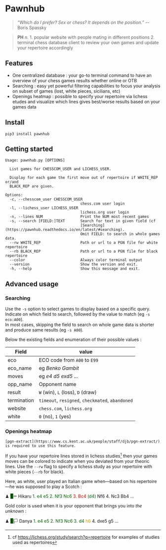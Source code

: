 # Pawnhub

> _“Which do I prefer? Sex or chess? It depends on the position.”_ -- Boris Spassky

> **PH** *n.* 1. popular website with people mating in different positions 2. terminal chess database client to review your own games and update your repertoire accordingly

## Features

- One centralized database : your go-to terminal command to have an overview of your chess games results whether online or OTB
- Searching : easy yet powerful filtering capabilities to focus your analysis on subset of games (lost, white pieces, sicilians, etc)
- Openings heatmap : possible to specify your repertoire via lichess etudes and visualize which lines gives best/worse results based on your games data

## Install

`pip3 install pawnhub`


## Getting started

```text
Usage: pawnhub.py [OPTIONS]

  List games for CHESSCOM_USER and LICHESS_USER.

  Display for each game the first move out of repertoire if WHITE_REP or/and
  BLACK_REP are given.

Options:
  -c, --chesscom_user CHESSCOM_USER
                                  chess.com user login
  -l, --lichess_user LICHESS_USER
                                  lichess.org user login
  -n, --lines NUM                 Print the NUM most recent games
  -s, --search [FIELD:]TEXT       Search for text in given field (cf
                                  [Searching](https://pawnhub.readthedocs.io/en/latest/#searching).
                                  Omit FIELD: to search in whole games data.
  --rw WHITE_REP                  Path or url to a PGN file for white repertoire
  --rb BLACK_REP                  Path or url to a PGN file for black repertoire
  --color                         Always color terminal output
  --version                       Show the version and exit.
  -h, --help                      Show this message and exit.
```

## Advanced usage

### Searching

Use the `-s` option to select games to display based on a specific query.
Indicate on which field to search, followed by the value to match (eg `-s eco:A00`).  
In most cases, skipping the field to search on whole game data is shorter and produce same results (eg `-s A00`).

Below the existing fields and enumeration of their possible values :

| Field       | value                                              |
| ---         | ---                                                |
| eco         | ECO code from `A00` to `E99`                       |
| eco_name    | eg _Benko Gambit_                                  |
| moves       | eg _e4 d5 exd5_ ...                                |
| opp_name    | Opponent name                                      |
| result      | `W` (win), `L` (loss), `D` (draw)                  |
| termination | `timeout`, `resigned`, `checkmated`, `abandoned`   |
| website     | `chess.com`, `lichess.org`                         |
| white       | `0` (no), `1` (yes)                                |

### Openings heatmap

```{note}
[pgn-extract](https://www.cs.kent.ac.uk/people/staff/djb/pgn-extract/) is required to use this feature.
```

If you have your repertoire lines stored in lichess studies[^lichess-study] then your games moves can be colored to indicate when you deviated from your
theoric lines.
Use the `--rw` flag to specify a lichess study as your repertoire with white pieces
(`--rb` for black).  


Here, as white, user played an Italian game when—based on his repertoire—he was supposed to play a Scotch :

 
<div class="term-container"> ♟ <span style="background-color: #005F00;"> 1 </span> ⚰️   Hikaru      <span style="color: #005F00;">1. e4 e5 2. Nf3 Nc6 </span><span style="color: #CC0002;">3. Bc4</span><span style="color: #005F00;"> (d4)</span> Nf6 4. Nc3 Bb4 ...</div>


Gold color is used when it is your opponent that brings you into _the unknown_ :

<div class="term-container"> ♟ <span style="background-color: #005F00;"> 1 </span> 🏳    Danya      <span style="color: #005F00;">1. e4 e5 2. Nf3 Nc6 3. d4</span></span> <span style="color: #C4A000;">h6</span> 4. dxe5 g5 ...</div>



[^lichess-study]: cf https://lichess.org/study/search?q=repertoire for examples of studies used as repertoires
